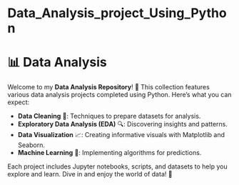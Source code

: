 # Data_Analysis_project_Using_Python

# 📊 Data Analysis 

Welcome to my **Data Analysis Repository**! 🎉 This collection features various data analysis projects completed using Python. Here’s what you can expect:

- **Data Cleaning** 🧹: Techniques to prepare datasets for analysis.
- **Exploratory Data Analysis (EDA)** 🔍: Discovering insights and patterns.
- **Data Visualization** 📈: Creating informative visuals with Matplotlib and Seaborn.
- **Machine Learning** 🤖: Implementing algorithms for predictions.

Each project includes Jupyter notebooks, scripts, and datasets to help you explore and learn. Dive in and enjoy the world of data! 🚀

